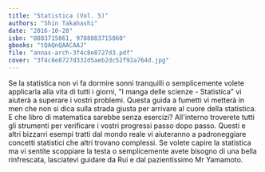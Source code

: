 ```yaml
---
title: "Statistica (Vol. 5)"
authors: "Shin Takahashi"
date: "2016-10-28"
isbn: "8883715861, 9788883715860"
gbooks: "tQAQnQAACAAJ"
file: "annas-arch-3f4c8e8727d3.pdf"
cover: "3f4c8e8727d332d5aeb2dc52f92a764d.jpg"
---
```


Se la statistica non vi fa dormire sonni tranquilli o semplicemente volete applicarla alla vita di tutti i giorni, "I manga delle scienze - Statistica" vi aiuterà a superare i vostri problemi. Questa guida a fumetti vi metterà in men che non si dica sulla strada giusta per arrivare al cuore della statistica. E che libro di matematica sarebbe senza esercizi? All'interno troverete tutti gli strumenti per verificare i vostri progressi passo dopo passo. Questi e altri bizzarri esempi tratti dal mondo reale vi aiuteranno a padroneggiare concetti statistici che altri trovano complessi. Se volete capire la statistica ma vi sentite scoppiare la testa o semplicemente avete bisogno di una bella rinfrescata, lasciatevi guidare da Rui e dal pazientissimo Mr Yamamoto.